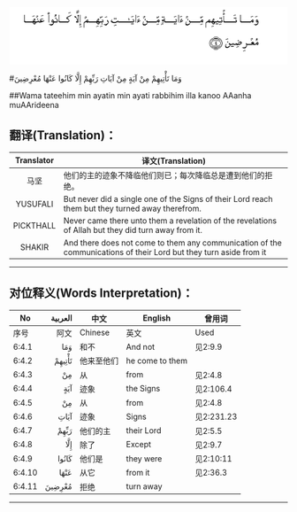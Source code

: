 ![006:004](images/006_004.gif)

#وَمَا تَأْتِيهِمْ مِنْ آيَةٍ مِنْ آيَاتِ رَبِّهِمْ إِلَّا كَانُوا عَنْهَا مُعْرِضِينَ 

##Wama tateehim min ayatin min ayati rabbihim illa kanoo AAanha muAArideena 

## 翻译(Translation)：

| Translator | 译文(Translation)                                            |
| :--------: | ------------------------------------------------------------ |
|    马坚    | 他们的主的迹象不降临他们则已；每次降临总是遭到他们的拒绝。   |
|  YUSUFALI  | But never did a single one of the Signs of their Lord reach them but they turned away therefrom. |
| PICKTHALL  | Never came there unto them a revelation of the revelations of Allah but they did turn away from it. |
|   SHAKIR   | And there does not come to them any communication of the communications of their Lord but they turn aside from it |

---

## 对位释义(Words Interpretation)：

| No   | العربية | 中文    | English | 曾用词 |
| ---- | ------: | ------- | ------- | ------ |
| 序号 |    阿文 | Chinese | 英文    | Used   |
| 6:4.1  | وَمَا    | 和不       | And not         | 见2:9.9    |
| 6:4.2  | تَأْتِيهِمْ | 他来至他们 | he come to them |            |
| 6:4.3  | مِنْ     | 从         | from            | 见2:4.8    |
| 6:4.4  | آيَةٍ    | 迹象       | the Signs       | 见2:106.4  |
| 6:4.5  | مِنْ     | 从         | from            | 见2:4.8    |
| 6:4.6  | آيَاتِ   | 迹象       | Signs           | 见2:231.23 |
| 6:4.7  | رَبِّهِمْ   | 他们的主   | their Lord      | 见2:5.5    |
| 6:4.8  | إِلَّا    | 除了       | Except          | 见2:9.7    |
| 6:4.9  | كَانُوا  | 他们是     | they were       | 见2:10:11  |
| 6:4.10 | عَنْهَا   | 从它       | from it         | 见2:36.3   |
| 6:4.11 | مُعْرِضِينَ | 拒绝       | turn away       |            |

---
